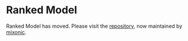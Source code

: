 Ranked Model
============

Ranked Model has moved. Please visit the [repository](https://github.com/mixonic/ranked-model), 
now maintained by [mixonic](https://github.com/mixonic).